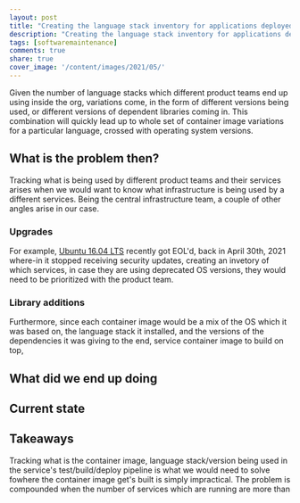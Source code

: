 ```yaml
---
layout: post
title: "Creating the language stack inventory for applications deployed on containers in the org"
description: "Creating the language stack inventory for applications deployed on containers in the org"
tags: [softwaremaintenance]
comments: true
share: true
cover_image: '/content/images/2021/05/'
---
```


Given the number of language stacks which different product teams end up using inside the org, variations come, in the form of different versions being used, or different versions of dependent libraries coming in. This combination will quickly lead up to whole set of container image variations for a particular language, crossed with operating system versions.

## What is the problem then?

Tracking what is being used by different product teams and their services arises when we would want to know what infrastructure is being used by a different services. Being the central infrastructure team, a couple of other angles arise in our case.

### Upgrades

For example, [Ubuntu 16.04 LTS](https://ubuntu.com/about/release-cycle) recently got EOL'd, back in April 30th, 2021 where-in it stopped receiving security updates, creating an invetory of which services, in case they are using deprecated OS versions, they would need to be prioritized with the product team.

### Library additions

Furthermore, since each container image would be a mix of the OS which it was based on, the language stack it installed, and the versions of the dependencies it was giving to the end, service container image to build on top,

## What did we end up doing

## Current state

## Takeaways





Tracking what is the container image, language stack/version being used in the service's test/build/deploy pipeline is what we would need to solve fowhere the container image get's built is simply impractical. The problem is compounded when the number of services which are running are more than

